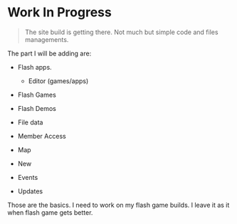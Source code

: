 # Work In Progress #
> The site build is getting there. Not much but simple code and files managements.

The part I will be adding are:
  * Flash apps.
    * Editor (games/apps)
  * Flash Games
  * Flash Demos
  * File data
  * Member Access
  * Map

  * New
  * Events
  * Updates

Those are the basics. I need to work on my flash game builds. I leave it as it when flash game gets better.